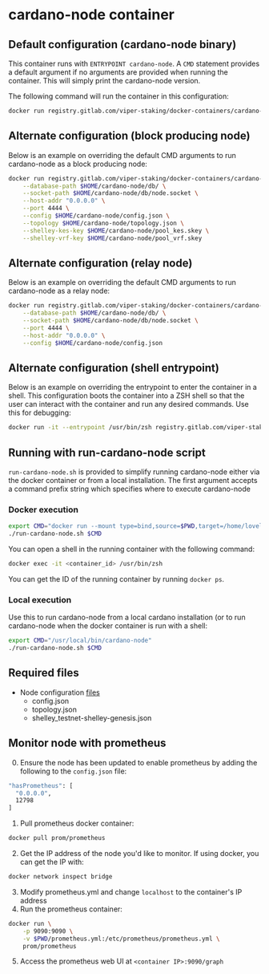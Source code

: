 # cardano-node container

## Default configuration (cardano-node binary)
This container runs with `ENTRYPOINT cardano-node`. A `CMD` statement provides a default
argument if no arguments are provided when running the container. This will simply
print the cardano-node version.

The following command will run the container in this configuration:
``` bash
docker run registry.gitlab.com/viper-staking/docker-containers/cardano-node:latest
```

## Alternate configuration (block producing node)
Below is an example on overriding the default CMD arguments to run cardano-node as a block
producing node:
``` bash
docker run registry.gitlab.com/viper-staking/docker-containers/cardano-node:latest \
    --database-path $HOME/cardano-node/db/ \
    --socket-path $HOME/cardano-node/db/node.socket \
    --host-addr "0.0.0.0" \
    --port 4444 \
    --config $HOME/cardano-node/config.json \
    --topology $HOME/cardano-node/topology.json \
    --shelley-kes-key $HOME/cardano-node/pool_kes.skey \
    --shelley-vrf-key $HOME/cardano-node/pool_vrf.skey
```

## Alternate configuration (relay node)
Below is an example on overriding the default CMD arguments to run cardano-node as a relay
node:
``` bash
docker run registry.gitlab.com/viper-staking/docker-containers/cardano-node:latest \
    --database-path $HOME/cardano-node/db/ \
    --socket-path $HOME/cardano-node/db/node.socket \
    --port 4444 \
    --host-addr "0.0.0.0" \
    --config $HOME/cardano-node/config.json
```

## Alternate configuration (shell entrypoint)
Below is an example on overriding the entrypoint to enter the container in a shell. This configuration boots the container
into a ZSH shell so that the user can interact with the container and run any desired commands. Use this for debugging:
``` bash
docker run -it --entrypoint /usr/bin/zsh registry.gitlab.com/viper-staking/docker-containers/cardano-node:latest
```

## Running with run-cardano-node script
`run-cardano-node.sh` is provided to simplify running cardano-node either via the docker 
container or from a local installation. The first argument accepts a command prefix string
which specifies where to execute cardano-node

### Docker execution
``` bash
export CMD="docker run --mount type=bind,source=$PWD,target=/home/lovelace/cardano-node/ -p 9100:9100 -p 12798:12798 registry.gitlab.com/viper-staking/docker-containers/cardano-node:latest"
./run-cardano-node.sh $CMD
```

You can open a shell in the running container with the following command:
``` bash
docker exec -it <container_id> /usr/bin/zsh
```

You can get the ID of the running container by running `docker ps`.

### Local execution
Use this to run cardano-node from a local cardano installation (or to run cardano-node when the docker container is run with a shell:
``` bash
export CMD="/usr/local/bin/cardano-node"
./run-cardano-node.sh $CMD
```

## Required files
* Node configuration [files](https://hydra.iohk.io/build/3462018/download/1/index.html)
  * config.json
  * topology.json
  * shelley_testnet-shelley-genesis.json

## Monitor node with prometheus

0. Ensure the node has been updated to enable prometheus by adding the following to the `config.json` file:
``` bash
"hasPrometheus": [
  "0.0.0.0",
  12798
]
```

1. Pull prometheus docker container:
``` bash
docker pull prom/prometheus
```

2. Get the IP address of the node you'd like to monitor. If using docker, you can get the IP with:
``` bash
docker network inspect bridge
```
3. Modify prometheus.yml and change `localhost` to the container's IP address
4. Run the prometheus container:
``` bash
docker run \
    -p 9090:9090 \
    -v $PWD/prometheus.yml:/etc/prometheus/prometheus.yml \
    prom/prometheus
```
5. Access the prometheus web UI at `<container IP>:9090/graph`
